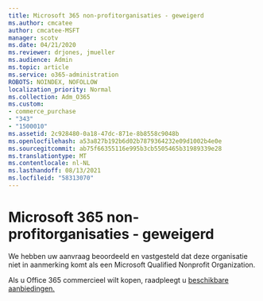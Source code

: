 ```yaml
---
title: Microsoft 365 non-profitorganisaties - geweigerd
ms.author: cmcatee
author: cmcatee-MSFT
manager: scotv
ms.date: 04/21/2020
ms.reviewer: drjones, jmueller
ms.audience: Admin
ms.topic: article
ms.service: o365-administration
ROBOTS: NOINDEX, NOFOLLOW
localization_priority: Normal
ms.collection: Adm_O365
ms.custom:
- commerce_purchase
- "343"
- "1500010"
ms.assetid: 2c928480-0a18-47dc-871e-8b8558c9048b
ms.openlocfilehash: a53a827b192b6d02b7879364232e09d1002b4e0e
ms.sourcegitcommit: ab75f66355116e995b3cb5505465b31989339e28
ms.translationtype: MT
ms.contentlocale: nl-NL
ms.lasthandoff: 08/13/2021
ms.locfileid: "58313070"
---
```

# <a name="microsoft-365-for-nonprofits---declined"></a>Microsoft 365 non-profitorganisaties - geweigerd

We hebben uw aanvraag beoordeeld en vastgesteld dat deze organisatie niet in aanmerking komt als een Microsoft Qualified Nonprofit Organization.
  
Als u Office 365 commercieel wilt kopen, raadpleegt u [beschikbare aanbiedingen.](https://portal.office.com/AdminPortal/Home)
